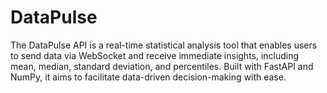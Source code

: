 # DataPulse
The DataPulse API is a real-time statistical analysis tool that enables users to send data via WebSocket and receive immediate insights, including mean, median, standard deviation, and percentiles. Built with FastAPI and NumPy, it aims to facilitate data-driven decision-making with ease.
